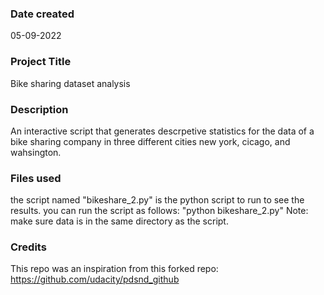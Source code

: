 <!-- This is just an addition change in the readme file -->
### Date created
05-09-2022

### Project Title
Bike sharing dataset analysis

### Description
An interactive script that generates descrpetive statistics for the data of a bike sharing company in
three different cities new york, cicago, and wahsington.

### Files used
the script named "bikeshare_2.py" is the python script to run to see the results.
you can run the script as follows: "python bikeshare_2.py"
Note: make sure data is in the same directory as the script. 
### Credits
This repo was an inspiration from this forked repo: https://github.com/udacity/pdsnd_github
